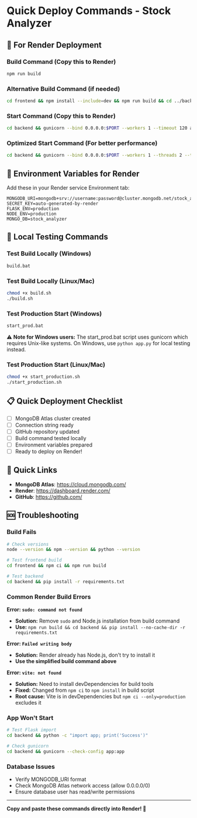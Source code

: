 # Quick Deploy Commands - Stock Analyzer

## 🚀 For Render Deployment

### Build Command (Copy this to Render)
```bash
npm run build
```

### Alternative Build Command (if needed)
```bash
cd frontend && npm install --include=dev && npm run build && cd ../backend && pip install --no-cache-dir --prefer-binary flask flask-cors flask-login flask-session pymongo flask-pymongo yfinance pandas numpy bcrypt python-dotenv requests beautifulsoup4 cryptography gunicorn
```

### Start Command (Copy this to Render)
```bash
cd backend && gunicorn --bind 0.0.0.0:$PORT --workers 1 --timeout 120 app:app
```

### Optimized Start Command (For better performance)
```bash
cd backend && gunicorn --bind 0.0.0.0:$PORT --workers 1 --threads 2 --timeout 120 --worker-class gthread --max-requests 1000 --preload app:app
```

## 🔧 Environment Variables for Render

Add these in your Render service Environment tab:

```
MONGODB_URI=mongodb+srv://username:password@cluster.mongodb.net/stock_analyzer
SECRET_KEY=auto-generated-by-render
FLASK_ENV=production
NODE_ENV=production
MONGO_DB=stock_analyzer
```

## 🧪 Local Testing Commands

### Test Build Locally (Windows)
```cmd
build.bat
```

### Test Build Locally (Linux/Mac)
```bash
chmod +x build.sh
./build.sh
```

### Test Production Start (Windows)
```cmd
start_prod.bat
```

⚠️ **Note for Windows users:** The start_prod.bat script uses gunicorn which requires Unix-like systems. On Windows, use `python app.py` for local testing instead.

### Test Production Start (Linux/Mac)
```bash
chmod +x start_production.sh
./start_production.sh
```

## 📋 Quick Deployment Checklist

- [ ] MongoDB Atlas cluster created
- [ ] Connection string ready
- [ ] GitHub repository updated
- [ ] Build command tested locally
- [ ] Environment variables prepared
- [ ] Ready to deploy on Render!

## 🔗 Quick Links

- **MongoDB Atlas**: https://cloud.mongodb.com/
- **Render**: https://dashboard.render.com/
- **GitHub**: https://github.com/

## 🆘 Troubleshooting

### Build Fails
```bash
# Check versions
node --version && npm --version && python --version

# Test frontend build
cd frontend && npm ci && npm run build

# Test backend
cd backend && pip install -r requirements.txt
```

### Common Render Build Errors

**Error: `sudo: command not found`**
- **Solution:** Remove `sudo` and Node.js installation from build command
- **Use:** `npm run build && cd backend && pip install --no-cache-dir -r requirements.txt`

**Error: `Failed writing body`**
- **Solution:** Render already has Node.js, don't try to install it
- **Use the simplified build command above**

**Error: `vite: not found`**
- **Solution:** Need to install devDependencies for build tools
- **Fixed:** Changed from `npm ci` to `npm install` in build script
- **Root cause:** Vite is in devDependencies but `npm ci --only=production` excludes it

### App Won't Start
```bash
# Test Flask import
cd backend && python -c "import app; print('Success')"

# Check gunicorn
cd backend && gunicorn --check-config app:app
```

### Database Issues
- Verify MONGODB_URI format
- Check MongoDB Atlas network access (allow 0.0.0.0/0)
- Ensure database user has read/write permissions

---

**Copy and paste these commands directly into Render! 🚀**
